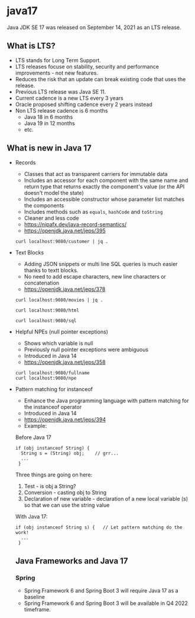 # java17

Java JDK SE 17 was released on September 14, 2021 as an LTS release.

## What is LTS?

* LTS stands for Long Term Support.
* LTS releases focuse on stability, security and performance improvements - not new features.
* Reduces the risk that an update can break existing code that uses the release.
* Previous LTS release was Java SE 11.
* Current cadence is a new LTS every 3 years
* Oracle proposed shifting cadence every 2 years instead
* Non LTS release cadence is 6 months
  * Java 18 in 6 months
  * Java 19 in 12 months 
  * etc.

## What is new in Java 17

* Records
  * Classes that act as transparent carriers for immutable data
  * Includes an accessor for each component with the same name and return type that returns exactly the component's value (or the API doesn't model the state)
  * Includes an accessible constructor whose parameter list matches the components
  * Includes methods such as `equals`, `hashCode` and `toString`
  * Cleaner and less code
  * https://nipafx.dev/java-record-semantics/
  * https://openjdk.java.net/jeps/395

  ```
  curl localhost:9080/customer | jq .
  ```


* Text Blocks
  * Adding JSON snippets or multi line SQL queries is much easier thanks to textt blocks.
  * No need to add escape characters, new line characters or concatenation
  * https://openjdk.java.net/jeps/378
   ```
   curl localhost:9080/movies | jq .
   ```

   ```
   curl localhost:9080/html
   ```

   ```
   curl localhost:9080/sql
   ```
   
 * Helpful NPEs (null pointer exceptions)
   * Shows which variable is null
   * Previously null pointer exceptions were ambiguous
   * Introduced in Java 14 
   * https://openjdk.java.net/jeps/358 
   
   ```
   curl localhost:9080/fullname
   curl localhost:9080/npe
   ```
   
* Pattern matching for instanceof
  * Enhance the Java programming language with pattern matching for the instanceof operator
  * Introduced in Java 14
  * https://openjdk.java.net/jeps/394
  * Example:
  
  Before Java 17
  ```
  if (obj instanceof String) {
    String s = (String) obj;    // grr...
    ...
   }
  ```
  
  Three things are going on here:
  1. Test - is obj a String?
  2. Conversion  - casting obj to String
  3. Declaration of new variable - declaration of a new local variable (s) so that we can use the string value
  
  With Java 17:
  ```
  if (obj instanceof String s) {   // Let pattern matching do the work! 
    ...
   }
  ```
  
  ## Java Frameworks and Java 17
  
  ### Spring
  
  * Spring Framework 6 and Spring Boot 3 will require Java 17 as a baseline
  * Spring Framework 6 and Spring Boot 3 will be available in Q4 2022 timeframe.
  
  